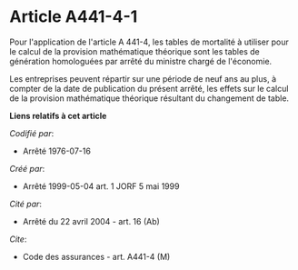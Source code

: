 # Article A441-4-1

Pour l'application de l'article A 441-4, les tables de mortalité à utiliser pour le calcul de la provision mathématique
théorique sont les tables de génération homologuées par arrêté du ministre chargé de l'économie.

Les entreprises peuvent répartir sur une période de neuf ans au plus, à compter de la date de publication du présent arrêté,
les effets sur le calcul de la provision mathématique théorique résultant du changement de table.

**Liens relatifs à cet article**

_Codifié par_:

  - Arrêté 1976-07-16

_Créé par_:

  - Arrêté 1999-05-04 art. 1 JORF 5 mai 1999

_Cité par_:

  - Arrêté du 22 avril 2004 - art. 16 (Ab)

_Cite_:

  - Code des assurances - art. A441-4 (M)
